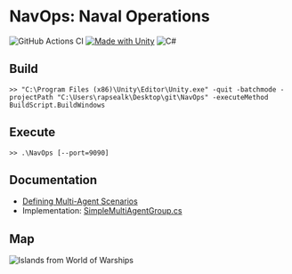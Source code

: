 # NavOps: Naval Operations

![GitHub Actions CI](https://github.com/rapsealk/Rimpac/workflows/Build/badge.svg)
[![Made with Unity](https://img.shields.io/badge/Made%20with-Unity-57b9d3.svg?style=flat&logo=unity)](https://unity3d.com)
![C#](https://img.shields.io/badge/language-C%23-brightgreen.svg)

## Build
```
>> "C:\Program Files (x86)\Unity\Editor\Unity.exe" -quit -batchmode -projectPath "C:\Users\rapsealk\Desktop\git\NavOps" -executeMethod BuildScript.BuildWindows
```

## Execute
```
>> .\NavOps [--port=9090]
```

## Documentation
* [Defining Multi-Agent Scenarios](https://github.com/Unity-Technologies/ml-agents/blob/main/docs/Learning-Environment-Design-Agents.md#defining-multi-agent-scenarios)
* Implementation: [SimpleMultiAgentGroup.cs](https://github.com/Unity-Technologies/ml-agents/blob/18d51352a716f7c48f27f3341b6a2ce2a7ca0e34/com.unity.ml-agents/Runtime/SimpleMultiAgentGroup.cs)

## Map
![Islands from World of Warships](https://wiki.gcdn.co/images/thumb/3/3f/Islands.png/320px-Islands.png)